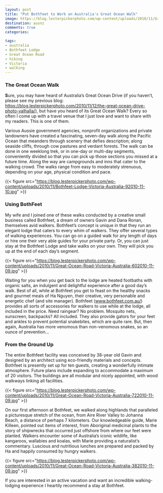```yaml
---
layout: post
title: "Put Bothfeet to Work on Australia's Great Ocean Walk"
image: https://blog.lesterpickerphoto.com/wp-content/uploads/2010/11/Great-Ocean-Road-Victoria-Australia-902010-11-09.jpg
destination: ausnz
comments: true
categories:

tags:
- australia
- Bothfeet Lodge
- Great Ocean Road
- hiking
- Victoria
- walking
---
```

<h3>The Great Ocean Walk</h3>
<strong>S</strong>ure, you may have heard of Australia’s Great Ocean Drive (if you haven’t, please see my previous blog: <a href="http://">https://blog.lesterpickerphoto.com/2010/11/12/the-great-ocean-drive-photo-valhalla/</a>), but have you heard of its Great Ocean Walk? Every so often I come up with a travel venue that I just love and want to share with my readers. This is one of them.

Various Aussie government agencies, nonprofit organizations and private landowners have created a fascinating, seven-day walk along the Pacific Ocean that meanders through scenery that defies description; along seaside cliffs, through cow pastures and verdant forests. The walk can be done in one weeklong trek, or in one-day or multi-day segments, conveniently divided so that you can pick up those sections you missed at a future time. Along the way are campgrounds and inns that cater to the walking crowd. The walks range from easy to moderately strenuous, depending on your age, physical condition and pace.

{{< figure src="https://blog.lesterpickerphoto.com/wp-content/uploads/2010/11/Bothfeet-Lodge-Victoria-Australia-92010-11-10.jpg" >}}

<h3>Using BothFeet</h3>
My wife and I joined one of these walks conducted by a creative small business called Bothfeet, a dream of owners Gavin and Dana Ronan, themselves avid walkers. Bothfeet’s concept is unique in that they run an elegant lodge that caters to every whim of walkers. They offer several types of walking experiences. You can go on a guided walk for any length of days or hire one their very able guides for your private party. Or, you can just stay at the Bothfeet Lodge and take walks on your own. They will pick you up at the end of each day’s segment.

{{< figure src="https://blog.lesterpickerphoto.com/wp-content/uploads/2010/11/Great-Ocean-Road-Victoria-Australia-602010-11-09.jpg" >}}

Waiting for you when you get back to the lodge are heated footbaths with organic salts, an indulgent and delightful experience after a good day’s walk. Best of all, while at Bothfeet you get to feast on the healthy snacks and gourmet meals of Ha Nguyen, their creative, very personable and energetic chef (and site manager).   Bothfeet (www.bothfeet.com.au/) provides all sorts of accessories for walkers to use while at the lodge, all included in the price. Need raingear? No problem. Mosquito nets, sunscreen, backpacks? All included. They also provide gators for your feet and ankles to prevent potential snakebites, which are quite rare. But, then again, Australia has more venomous than non-venomous snakes, so an ounce of prevention…

<h3>From the Ground Up</h3>
The entire Bothfeet facility was conceived by 38-year old Gavin and designed by an architect using eco-friendly materials and concepts. Bothfeet is presently set up for ten guests, creating a wonderfully intimate atmosphere. Future plans include expanding to accommodate a maximum of 20 visitors. The buildings are all modular and nicely appointed, with wood walkways linking all facilities.

{{< figure src="https://blog.lesterpickerphoto.com/wp-content/uploads/2010/11/Great-Ocean-Road-Victoria-Australia-722010-11-09.jpg" >}}

On our first afternoon at Bothfeet, we walked along highlands that paralleled a picturesque stretch of the ocean, from Aire River Valley to Johanna Beach, a distance of perhaps 7 kilometers. Our knowledgeable guide, Marie Killeen, pointed out items of interest, from Aboriginal medicinal plants to the story of shipwrecks that occurred just offshore from where our feet were planted. Walkers encounter some of Australia’s iconic wildlife, like kangaroos, wallabies and koalas, with Marie providing a naturalist’s commentary. Luscious and nutritious lunches are prepared and packed by Ha and happily consumed by hungry walkers.

{{< figure src="https://blog.lesterpickerphoto.com/wp-content/uploads/2010/11/Great-Ocean-Road-Victoria-Australia-382010-11-09.jpg" >}}

If you are interested in an active vacation and want an incredible walking-lodging experience I heartily recommend a stay at Bothfeet. 